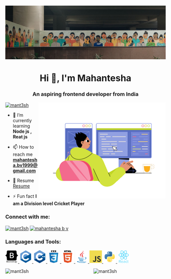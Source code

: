 
![MasterHead](https://github.com/mant3sh/mant3sh/blob/main/images/cover.jpg)
<h1 align="center">Hi 👋, I'm Mahantesha</h1>
<h3 align="center">An aspiring frontend developer from India</h3>
<img align="right" alt="Coding" width="400" src="https://github.com/mant3sh/mant3sh/blob/main/images/coder.gif">

<p align="left"> <a href="https://twitter.com/mant3sh" target="blank"><img src="https://img.shields.io/twitter/follow/mant3sh?logo=twitter&style=for-the-badge" alt="mant3sh" /></a> </p>

- 🌱 I’m currently learning **Node js , Reat js**

- 📫 How to reach me **mahantesha.bv1999@gmail.com**

- 📄 Resume <a href="https://bit.ly/mant3shresume">Resume</a>

- ⚡ Fun fact **I am a Division level Cricket Player**

<h3 align="left">Connect with me:</h3>
<p align="left">
<a href="https://twitter.com/mant3sh" target="blank"><img align="center" src="https://raw.githubusercontent.com/rahuldkjain/github-profile-readme-generator/master/src/images/icons/Social/twitter.svg" alt="mant3sh" height="30" width="40" /></a>
<a href="https://linkedin.com/in/mahantesha b v" target="blank"><img align="center" src="https://raw.githubusercontent.com/rahuldkjain/github-profile-readme-generator/master/src/images/icons/Social/linked-in-alt.svg" alt="mahantesha b v" height="30" width="40" /></a>
</p>

<h3 align="left">Languages and Tools:</h3>
<p align="left"> <a href="https://getbootstrap.com" target="_blank" rel="noreferrer"> <img src="https://raw.githubusercontent.com/devicons/devicon/master/icons/bootstrap/bootstrap-plain-wordmark.svg" alt="bootstrap" width="40" height="40"/> </a> <a href="https://www.cprogramming.com/" target="_blank" rel="noreferrer"> <img src="https://raw.githubusercontent.com/devicons/devicon/master/icons/c/c-original.svg" alt="c" width="40" height="40"/> </a> <a href="https://www.w3schools.com/cpp/" target="_blank" rel="noreferrer"> <img src="https://raw.githubusercontent.com/devicons/devicon/master/icons/cplusplus/cplusplus-original.svg" alt="cplusplus" width="40" height="40"/> </a> <a href="https://www.w3schools.com/css/" target="_blank" rel="noreferrer"> <img src="https://raw.githubusercontent.com/devicons/devicon/master/icons/css3/css3-original-wordmark.svg" alt="css3" width="40" height="40"/> </a> <a href="https://www.w3.org/html/" target="_blank" rel="noreferrer"> <img src="https://raw.githubusercontent.com/devicons/devicon/master/icons/html5/html5-original-wordmark.svg" alt="html5" width="40" height="40"/> </a> <a href="https://www.java.com" target="_blank" rel="noreferrer"> <img src="https://raw.githubusercontent.com/devicons/devicon/master/icons/java/java-original.svg" alt="java" width="40" height="40"/> </a> <a href="https://developer.mozilla.org/en-US/docs/Web/JavaScript" target="_blank" rel="noreferrer"> <img src="https://raw.githubusercontent.com/devicons/devicon/master/icons/javascript/javascript-original.svg" alt="javascript" width="40" height="40"/> </a> <a href="https://www.python.org" target="_blank" rel="noreferrer"> <img src="https://raw.githubusercontent.com/devicons/devicon/master/icons/python/python-original.svg" alt="python" width="40" height="40"/> </a> <a href="https://reactjs.org/" target="_blank" rel="noreferrer"> <img src="https://raw.githubusercontent.com/devicons/devicon/master/icons/react/react-original-wordmark.svg" alt="react" width="40" height="40"/> </a> </p>

<img align="left"  width="45%" height ="10%" src="https://github-readme-stats.vercel.app/api/top-langs/?username=mant3sh" alt="mant3sh" />
<img align="right"  width="45%" height ="55%" src="https://streak-stats.demolab.com/?user=mant3sh" alt="mant3sh" />



